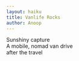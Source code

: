 ```yaml
---
layout: haiku
title: Vanlife Rocks
author: Anoop
---
```


Sunshiny capture<br>
A mobile, nomad van drive<br>
after the travel<br>
